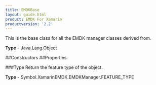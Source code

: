 ```yaml
---
title: EMDKBase
layout: guide.html
product: EMDK For Xamarin
productversion: '2.2'
---
```

This is the base class for all the EMDK manager classes derived from.

**Type** - Java.Lang.Object

##Constructors
##Properties

###Type
Return the feature type of the object.

**Type** - Symbol.XamarinEMDK.EMDKManager.FEATURE_TYPE






